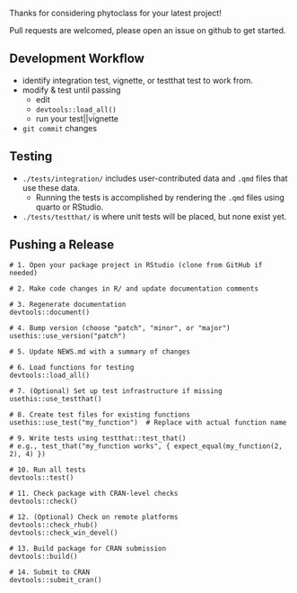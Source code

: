 Thanks for considering phytoclass for your latest project!

Pull requests are welcomed, please open an issue on github to get started.

## Development Workflow
* identify integration test, vignette, or testthat test to work from.
* modify & test until passing
  * edit
  * `devtools::load_all()`
  * run your test||vignette
* `git commit` changes 

## Testing
* `./tests/integration/` includes user-contributed data and `.qmd` files that use these data.
  * Running the tests is accomplished by rendering the `.qmd` files using quarto or RStudio.
* `./tests/testthat/` is where unit tests will be placed, but none exist yet.

## Pushing a Release
```
# 1. Open your package project in RStudio (clone from GitHub if needed)

# 2. Make code changes in R/ and update documentation comments

# 3. Regenerate documentation
devtools::document()

# 4. Bump version (choose "patch", "minor", or "major")
usethis::use_version("patch")

# 5. Update NEWS.md with a summary of changes

# 6. Load functions for testing
devtools::load_all() 

# 7. (Optional) Set up test infrastructure if missing
usethis::use_testthat()

# 8. Create test files for existing functions
usethis::use_test("my_function")  # Replace with actual function name

# 9. Write tests using testthat::test_that()
# e.g., test_that("my_function works", { expect_equal(my_function(2, 2), 4) })

# 10. Run all tests
devtools::test()

# 11. Check package with CRAN-level checks
devtools::check()

# 12. (Optional) Check on remote platforms
devtools::check_rhub()
devtools::check_win_devel()

# 13. Build package for CRAN submission
devtools::build()

# 14. Submit to CRAN
devtools::submit_cran() 
```
